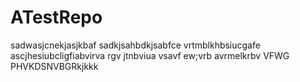# ATestRepo

sadwasjcnekjasjkbaf
sadkjsahbdkjsabfce
vrtmblkhbsiucgafe
ascjhesiubcligfiabvirva
rgv jtnbviua vsavf
ew;vrb
avrmelkrbv
VFWG
PHVKDSNVBGRkjkkk


